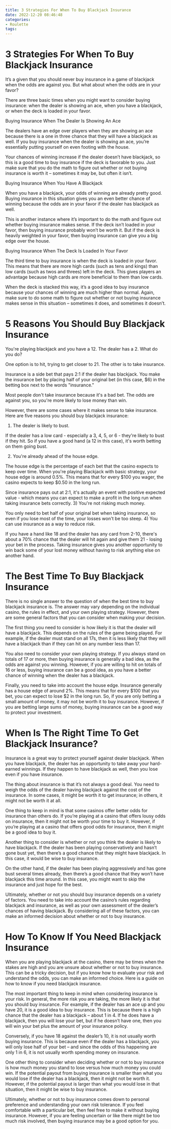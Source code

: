 ```yaml
---
title: 3 Strategies For When To Buy Blackjack Insurance 
date: 2022-12-20 08:46:48
categories:
- Roulette
tags:
---
```



#  3 Strategies For When To Buy Blackjack Insurance 

It’s a given that you should never buy insurance in a game of blackjack when the odds are against you. But what about when the odds are in your favor?

There are three basic times when you might want to consider buying insurance: when the dealer is showing an ace, when you have a blackjack, or when the deck is loaded in your favor.

Buying Insurance When The Dealer Is Showing An Ace 

The dealers have an edge over players when they are showing an ace because there is a one in three chance that they will have a blackjack as well. If you buy insurance when the dealer is showing an ace, you’re essentially putting yourself on even footing with the house.

Your chances of winning increase if the dealer doesn’t have blackjack, so this is a good time to buy insurance if the deck is favorable to you. Just make sure that you do the math to figure out whether or not buying insurance is worth it – sometimes it may be, but often it isn’t.

Buying Insurance When You Have A Blackjack 

When you have a blackjack, your odds of winning are already pretty good. Buying insurance in this situation gives you an even better chance of winning because the odds are in your favor if the dealer has blackjack as well.

This is another instance where it’s important to do the math and figure out whether buying insurance makes sense. If the deck isn’t loaded in your favor, then buying insurance probably won’t be worth it. But if the deck is heavily weighted in your favor, then buying insurance can give you a big edge over the house.

Buying Insurance When The Deck Is Loaded In Your Favor 

The third time to buy insurance is when the deck is loaded in your favor. This means that there are more high cards (such as tens and kings) than low cards (such as twos and threes) left in the deck. This gives players an advantage because high cards are more beneficial to them than low cards.

When the deck is stacked this way, it’s a good idea to buy insurance because your chances of winning are much higher than normal. Again, make sure to do some math to figure out whether or not buying insurance makes sense in this situation – sometimes it does, and sometimes it doesn’t.

#  5 Reasons You Should Buy Blackjack Insurance 

You're playing blackjack and you have a 12. The dealer has a 2. What do you do?

One option is to hit, trying to get closer to 21. The other is to take insurance.

Insurance is a side bet that pays 2:1 if the dealer has blackjack. You make the insurance bet by placing half of your original bet (in this case, $6) in the betting box next to the words "insurance." 

Most people don't take insurance because it's a bad bet. The odds are against you, so you're more likely to lose money than win. 

However, there are some cases where it makes sense to take insurance. Here are five reasons you should buy blackjack insurance: 

1) The dealer is likely to bust. 

If the dealer has a low card - especially a 3, 4, 5, or 6 - they're likely to bust if they hit. So if you have a good hand (a 12 in this case), it's worth betting on them going bust. 

2) You're already ahead of the house edge. 

The house edge is the percentage of each bet that the casino expects to keep over time. When you're playing Blackjack with basic strategy, your house edge is around 0.5%. This means that for every $100 you wager, the casino expects to keep $0.50 in the long run. 

Since insurance pays out at 2:1, it's actually an event with positive expected value - which means you can expect to make a profit in the long run when taking insurance bets correctly. 
3) You're not risking much money. 

You only need to bet half of your original bet when taking insurance, so even if you lose most of the time, your losses won't be too steep. 
4) You can use insurance as a way to reduce risk. 

If you have a hand like 18 and the dealer has any card from 2-10, there's about a 70% chance that the dealer will hit again and give them 21 - losing your bet in the process. Taking insurance gives you another opportunity to win back some of your lost money without having to risk anything else on another hand. 

#  The Best Time To Buy Blackjack Insurance 

There is no single answer to the question of when the best time to buy blackjack insurance is. The answer may vary depending on the individual casino, the rules in effect, and your own playing strategy. However, there are some general factors that you can consider when making your decision.

The first thing you need to consider is how likely it is that the dealer will have a blackjack. This depends on the rules of the game being played. For example, if the dealer must stand on all 17s, then it is less likely that they will have a blackjack than if they can hit on any number less than 17.

You also need to consider your own playing strategy. If you always stand on totals of 17 or more, then buying insurance is generally a bad idea, as the odds are against you winning. However, if you are willing to hit on totals of 16 or less, buying insurance can be a good idea, as you have a better chance of winning when the dealer has a blackjack.

Finally, you need to take into account the house edge. Insurance generally has a house edge of around 2%. This means that for every $100 that you bet, you can expect to lose $2 in the long run. So, if you are only betting a small amount of money, it may not be worth it to buy insurance. However, if you are betting large sums of money, buying insurance can be a good way to protect your investment.

#  When Is The Right Time To Get Blackjack Insurance? 

Insurance is a great way to protect yourself against dealer blackjack. When you have blackjack, the dealer has an opportunity to take away your hard-earned winnings. If they happen to have blackjack as well, then you lose even if you have insurance. 

The thing about insurance is that it’s not always a good deal. You need to weigh the odds of the dealer having blackjack against the cost of the insurance. In some cases, it might be worth it to get insurance; in others, it might not be worth it at all. 

One thing to keep in mind is that some casinos offer better odds for insurance than others do. If you’re playing at a casino that offers lousy odds on insurance, then it might not be worth your time to buy it. However, if you’re playing at a casino that offers good odds for insurance, then it might be a good idea to buy it. 

Another thing to consider is whether or not you think the dealer is likely to have blackjack. If the dealer has been playing conservatively and hasn’t gone bust yet, then there’s a good chance that they might have blackjack. In this case, it would be wise to buy insurance. 

On the other hand, if the dealer has been playing aggressively and has gone bust several times already, then there’s a good chance that they won’t have blackjack this time around. In this case, you might want to skip the insurance and just hope for the best. 

Ultimately, whether or not you should buy insurance depends on a variety of factors. You need to take into account the casino’s rules regarding blackjack and insurance, as well as your own assessment of the dealer’s chances of having blackjack. By considering all of these factors, you can make an informed decision about whether or not to buy insurance.

#  How To Know If You Need Blackjack Insurance

When you are playing blackjack at the casino, there may be times when the stakes are high and you are unsure about whether or not to buy insurance. This can be a tricky decision, but if you know how to evaluate your risk and understand the odds, you can make an informed choice. Here is a guide on how to know if you need blackjack insurance.

The most important thing to keep in mind when considering insurance is your risk. In general, the more risk you are taking, the more likely it is that you should buy insurance. For example, if the dealer has an ace up and you have 20, it is a good idea to buy insurance. This is because there is a high chance that the dealer has a blackjack – about 1 in 4. If he does have a blackjack, then you will lose your bet, but if he doesn’t have one, then you will win your bet plus the amount of your insurance policy.

Conversely, if you have 18 against the dealer’s 10, it is not usually worth buying insurance. This is because even if the dealer has a blackjack, you will only lose half of your bet – and since the odds of this happening are only 1 in 6, it is not usually worth spending money on insurance.

One other thing to consider when deciding whether or not to buy insurance is how much money you stand to lose versus how much money you could win. If the potential payout from buying insurance is smaller than what you would lose if the dealer has a blackjack, then it might not be worth it. However, if the potential payout is larger than what you would lose in that situation, then it might be wise to buy insurance.

Ultimately, whether or not to buy insurance comes down to personal preference and understanding your own risk tolerance. If you feel comfortable with a particular bet, then feel free to make it without buying insurance. However, if you are feeling uncertain or like there might be too much risk involved, then buying insurance may be a good option for you.